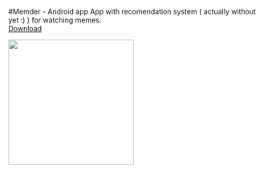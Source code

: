 #Memder - Android app
App with recomendation system ( actually without yet :) ) for watching memes.
<br>
<a href="https://drive.google.com/file/d/1lfBFPnYPplXk5WUeXLn8vts8GohausSi"> Download </a>

<img width="250" src="https://sun9-24.userapi.com/c857220/v857220125/a8f67/M-HReX7fG1c.jpg">
